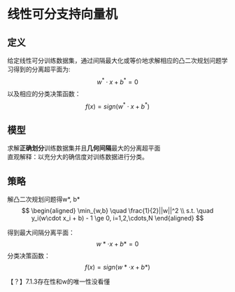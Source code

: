 # 线性可分支持向量机

## 定义

给定线性可分训练数据集，通过间隔最大化或等价地求解相应的凸二次规划问题学习得到的分离超平面为:  
$$
w^* \cdot x + b^* = 0
$$
以及相应的分类决策函数：  
$$
f(x) = sign(w^* \cdot x + b^*)
$$

## 模型

求解**正确划分**训练数据集并且**几何间隔**最大的分离超平面  
直观解释：以充分大的确信度对训练数据进行分类。      

## 策略

解凸二次规划问题得w*, b*
$$
\begin{aligned}
\min_{w,b} \quad  \frac{1}{2}||w||^2  \\
s.t. \quad y_i(w\cdot x_i + b) - 1 \ge 0, i=1,2,\cdots,N
\end{aligned}
$$

得到最大间隔分离平面：  
$$
w* \cdot x + b* = 0
$$
分类决策函数：  
$$
f(x) = sign(w* \cdot x + b*)
$$

【？】7.1.3存在性和w的唯一性没看懂  
